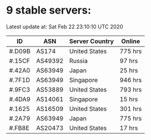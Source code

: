 # 9 stable servers:

Latest update at: Sat Feb 22 23:10:10 UTC 2020

| ID | ASN | Server Country | Online |
| -- | --- | -------------- | ------ |
| #.D09B | AS174 | United States | 775 hrs |
| #.15CF | AS49392 | Russia | 97 hrs |
| #.42A0 | AS63949 | Japan | 25 hrs |
| #.7F1D | AS63949 | Singapore | 946 hrs |
| #.9FC3 | AS53889 | United States | 793 hrs |
| #.4DA9 | AS14061 | Singapore | 15 hrs |
| #.1625 | AS16509 | United States | 301 hrs |
| #.2A79 | AS63949 | Japan | 775 hrs |
| #.FB8E | AS20473 | United States | 17 hrs |

